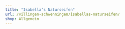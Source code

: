 ```yaml
---
title: "Isabella’s Naturseifen"
url: /villingen-schwenningen/isabellas-naturseifen/
shop: Allgemein
---
```

